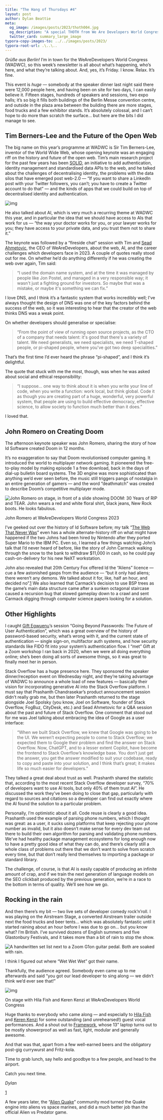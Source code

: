 ```yaml
---
title: "The Hang of Thursdays #4"
layout: post
author: Dylan Beattie
meta:
  og_image: /images/posts/2023/thoth004.jpg
  og_description: "A special THOTH from We Are Developers World Congress in Berlin"
  twitter_card: summary_large_image
typora-copy-images-to: ../../images/posts/2023/
typora-root-url: .\..\..
---
```


*Grüße aus Berlin!* I’m in town for the WeAreDevelopers World Congress (WADWC), so this week’s newsletter is all about what’s happening, who’s here, and what they’re talking about. And, yes, it’s Friday. I know. Relax. It’s fine.

This event is *huge* — somebody at the speaker dinner last night said there were 12,000 people here, and having been on site for two days, I can easily believe it. Fifteen stages, hundreds of speakers and sessions, two expo halls; it’s so big it fills both buildings of the Berlin Messe convention centre, and outside in the plaza area between the building there are more stages, food trucks and a few exhibitor stands. It’s absolutely colossal, and I can’t hope to do more than scratch the surface… but here are the bits I did manage to see.

## Tim Berners-Lee and the Future of the Open Web

The big name on this year’s programme at WADWC is Sir Tim Berners-Lee, inventor of the World Wide Web, whose opening keynote was an engaging riff on the history and future of the open web. Tim’s main research project for the past few years has been [SOLID](https://solidproject.org/), an initiative to add authentication, identity management and standardised data APIs to the web, and he talked about the challenges of decentralising identity, the problems with the data silos that have emerged post web-2.0 — “If you want to share a LinkedIn post with your Twitter followers, you can’t; you have to create a Twitter account to do that” — and the kinds of apps that we could build on top of decentralised identity and authentication.

![img](/images/posts/2023/https%3A%2F%2Fsubstack-post-media.s3.amazonaws.com%2Fpublic%2Fimages%2Ff358a4e3-28b6-42eb-a6de-ccd41e123919_4032x3024.jpeg)

He also talked about AI, which is very much a recurring theme at WADWC this year, and in particular the idea that we should have access to AIs that work for us — “the way your doctor works for you, or your lawyer works for you; they have access to your private data, and you trust them not to share it.”

The keynote was followed by a “fireside chat” session with Tim and [Sead Ahmetovic](https://www.linkedin.com/in/seadahmetovic/?originalSubdomain=de), the CEO of WeAreDevelopers, about the web, AI, and the career challenges which developers face in 2023. A couple of quotes really stood out for me. On whether he’d do anything differently if he was creating the web over again, Tim said:

> “I used the domain name system, and at the time it was managed by people like Jon Postel, and managed in a very responsible way; it wasn't just a fighting ground for investors. So maybe that was a mistake, or maybe it's something we can fix.” 

I love DNS, and I think it’s a fantastic system that works incredibly well; I’ve always thought the design of DNS was one of the key factors behind the success of the web, so it was interesting to hear that the creator of the web thinks DNS was a weak point.

On whether developers should generalise or specialise: 

> “From the point of view of running open source projects, as the CTO of a company that needs talent: it's good that there's a variety of talent. We need generalists, we need specialists, we need T-shaped people, or pi-shaped people, where you've got two deep specialities.”

That’s the first time I’d ever heard the phrase “pi-shaped”, and I think it’s delightful.

The quote that stuck with me the most, though, was when he was asked about social and ethical responsibility:

> “I suppose... one way to think about it is when you write your line of code, when you write a function: work local, but think global. Code it as though you are creating part of a huge, wonderful, very powerful system, that people are using to build effective democracy, effective science, to allow society to function much better than it does.”

I loved that.

## John Romero on Creating Doom

The afternoon keynote speaker was John Romero, sharing the story of how Id Software created Doom in 12 months.

It’s no exaggeration to say that Doom revolutionised computer gaming. It introduced the world to multiplayer network gaming. It pioneered the free-to-play model by making episode 1 a free download, back in the days of dial-up bulletin board systems. The 3D engine was more sophisticated than anything we’d ever seen before, the music still triggers pangs of nostalgia in an entire generation of gamers — and the word “deathmatch” was created to describe Doom’s competitive multiplayer mode.

![John Romero on stage, in front of a slide showing DOOM: 30 Years of RIP and TEAR. John wears a red and white floral shirt, black jeans, New Rock boots. He looks fabulous. ](/images/posts/2023/https%3A%2F%2Fsubstack-post-media.s3.amazonaws.com%2Fpublic%2Fimages%2F2d165add-9f94-4adf-8c57-196f9ca92492_4032x3024.jpeg)

John Romero at WeAreDevelopers World Congress 2023

I’ve geeked out over the history of Id Software before; my talk “[The Web That Never Was](https://www.youtube.com/watch?v=9CSjlZeqKOc)” even has a whole alternate-history riff on what might have happened if the two Johns had been hired by Nintendo after they ported Super Mario to the IBM PC. Even so, I learned a few things watching John’s talk that I’d never heard of before, like the story of John Carmack walking through the snow to the bank to withdraw $11,000 in cash, so he could pay cash-on-delivery for his new NeXT workstation. 

John also revealed that 20th Century Fox offered Id the “Aliens” licence — cue a few astonished gasps from the audience — “but it only had aliens; there weren’t any demons. We talked about it for, like, half an hour, and decided no”.[1](#footnote-1) We also learned that Carmack’s decision to use BSP trees as the game’s main data structure came after a sunken octagonal staircase caused a recursion bug that slowed gameplay down to a crawl and sent Carmack digging through computer science papers looking for a solution.

## Other Highlights

I caught [Gift Egwuenu](https://www.thegiftcode.dev)’s session “Going Beyond Passwords: The Future of User Authentication”, which was a great overview of the history of password-based security, what’s wrong with it, and the current state of authentication — single sign-on, multifactor auth systems, and how security standards like FIDO fit into your system’s authentication flow. I “met” Gift at a Zoom workshop I ran back in 2020, when we were all doing everything online; she’s been doing all sorts of awesome things, so it was great to finally meet her in person.

Stack Overflow has a huge presence here. They sponsored the speaker dinner/reception event on Wednesday night, and they’re taking advantage of WADWC to announce a whole load of new features — basically their vision for incorporating generative AI into the Stack Overflow platform. I must say that Prashanth Chandrasekar’s product announcement session didn’t really grab me, but then later Prashanth returned to the stage alongside Joel Spolsky (you know, Joel on Software, founder of Stack Overflow, FogBuz, CityDesk, etc.) and Sead Ahmetovic for a Q&A session about the past and future of Stack Overflow. One comment that stood out for me was Joel talking about embracing the idea of Google as a user interface:

> “When we built Stack Overflow, we knew that Google was going to be the UI. We weren’t expecting people to come to Stack Overflow; we expected them to Google their problem and find the answer on Stack Overflow. Now, ChatGPT, and to a lesser extent Copilot, have become the frontend to Stack Overflow’s knowledge base. You don’t just get the answer, you get the answer modified to suit your codebase, ready to copy and paste into your solution, and I think that’s great; it makes life so much easier for developers.”

They talked a great deal about trust as well. Prashanth shared the statistic that, according to the most recent Stack Overflow developer survey, “70% of developers want to use AI tools, but only 40% of them trust AI”. He discussed the work they’ve been doing to close that gap, particularly with regard to sources and citations so a developer can find out exactly where the AI found the solution to a particular problem.

Personally, I’m optimistic about it all. Code reuse is clearly a good idea. Prashanth used the example of parsing phone numbers, which I thought was great: as a user, it sucks using platforms that keep rejecting your phone number as invalid, but it also doesn’t make sense for every dev team out there to build their own algorithm for parsing and validating phone numbers. We’ve had healthy package management ecosystems for long enough now to have a pretty good idea of what they can do, and there’s clearly still a whole class of problems out there that we don’t want to solve from scratch every time, but that don’t really lend themselves to importing a package or standard library.

The challenge, of course, is that AI is easily capable of producing an infinite amount of crap, and if we train the next generation of language models on the SEO clickbait produced by the previous generation, we’re in a race to the bottom in terms of quality. We’ll see how we go.

## Rocking in the rain

And then there’s my bit — two live sets of developer comedy rock’n’roll. I was playing on the Airstream Stage, a converted Airstream trailer outside next the food trucks and beer tents… which was absolutely fantastic until it started raining about an hour before I was due to go on… but you know what? I’m British. I’ve survived dozens of English summers and five Glastonbury Festivals,  and it takes more than a bit of rain to stop the show. 

![A handwritten set list next to a Zoom G1on guitar pedal. Both are soaked with rain.](/images/posts/2023/https%3A%2F%2Fsubstack-post-media.s3.amazonaws.com%2Fpublic%2Fimages%2F37fd5b25-2f4d-47f4-8633-6cb912855bc8_4032x3024.jpeg)

I think I figured out where “Wet Wet Wet” got their name.

Thankfully, the audience agreed. Somebody even came up to me afterwards and said “you got our lead developer to sing along — we didn’t think we’d ever see that!”

![img](/images/posts/2023/https%3A%2F%2Fsubstack-post-media.s3.amazonaws.com%2Fpublic%2Fimages%2F05fe871a-cd94-4950-847f-e7fb9e992485_2048x1536.jpeg)

On stage with Hila Fish and Keren Kenzi at WeAreDevelopers World Congress

Huge thanks to everybody who came along — and especially to [Hila Fish](https://twitter.com/Hilafish1) and [Keren Kenzi](https://twitter.com/KerenKenzi) for some outstanding (and unrehearsed!) guest vocal performances. And a shout out to [Framework](https://frame.work/at/en), whose 13” laptop turns out to be mostly showerproof as well as fast, light, modular and generally awesome. 

And that was that, apart from a few well-earned beers and the obligatory post-gig currywurst and Fritz-kola.

Time to grab lunch, say hello and goodbye to a few people, and head to the airport.

Catch you next time.

*Dylan*





 

  













[1](#footnote-anchor-1)

 A few years later, the “[Alien Quake](https://www.moddb.com/mods/alien-quake)” community mod turned the Quake engine into aliens vs space marines, and did a much better job than the official Alien vs Predator game.